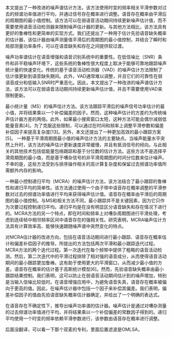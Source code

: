本文提出了一种改进的噪声谱估计方法，该方法使用时变的频率相关平滑参数对过去的频谱功率值进行平均，并通过信号存在概率进行调整。语音存在概率由平滑后的周期图的最小值控制。该方法可以在弱语音活动期间持续更新噪声估计值，而不需要使用语音活动检测器来限制噪声估计器的更新。与其他方法相比，该方法具有更好的鲁棒性和更简单的实现方式。我们还提出了一种用于估计先验语音缺失概率的估计器，该估计器由噪声测量值平滑后的周期图的最小值控制，并结合了瞬时和局部测量功率条件，可以在语音缺失和存在之间提供软过渡。

噪声功率谱估计在语音增强和语音识别系统中的重要性。在低信噪比（SNR）条件和非平稳噪声环境下，这些系统的鲁棒性很大程度上取决于能够可靠地跟踪噪声统计量的快速变化。传统的基于语音活动检测器（VAD）的噪声估计方法限制了估计值更新到语音缺失期间。此外，VAD通常难以调整，并且它们的可靠性在弱语音成分和低输入SNR时严重恶化。因此，本文提出了一种改进的噪声谱估计方法，该方法可以在弱语音活动期间持续更新噪声估计值，并且不需要使用VAD来限制更新。

最小统计量（MS）的噪声估计方法。该方法跟踪平滑后的噪声信号功率估计的最小值，并将结果乘以一个补偿偏差的因子。然而，这种噪声估计的方差约为传统噪声估计器方差的两倍。此外，如果最小搜索窗口太短，这种方法可能会偶尔减弱低能量音素[4]。为了克服这些限制，可以通过在时间和频率上调整平滑参数和偏差补偿因子来提高复杂度[13]。另外，本文还提出了一种更加高效的最小跟踪方案[5]。
一种基于平滑周期图最小值的噪声估计方法的主要缺点。当噪声能量水平突然上升时，该方法的噪声估计更新速度非常缓慢，并且有抵消信号的倾向。与此相关的其他技术包括低能量包络跟踪和基于分位数的估计方法。这些方法不是选择平滑周期图的最小值，而是基于嘈杂信号的非平滑周期图的时间分位数来估计噪声。不幸的是，这些方法受到与排序操作相关的高计算复杂度和保留过去频谱功率值所需额外内存的影响。

一种最小控制递归平均（MCRA）的噪声估计方法，该方法结合了最小跟踪的鲁棒性和递归平均的简单性。该方法通过使用一个由子带中语音存在概率调整的平滑参数对过去的频谱功率值进行平均来获得噪声估计值。语音存在概率由平滑后的周期图的最小值控制。与MS和相关方法不同，最小跟踪并不是关键因素，因为它只作为次要过程控制递归平均。递归平均是在没有明显区分语音缺失和存在情况下进行的。MCRA方法的另一个特点，即在时间和频率上对嘈杂周期图进行平滑处理，考虑到连续帧中相邻频率区间中语音存在的强相关性。研究表明，MCRA噪声估计方法具有计算效率高、能够快速跟随噪声谱中突然变化的特点。

对MCRA估计器的改进方向，包括在语音活动期间进行最小跟踪、语音存在概率估计和偏差补偿因子的推导。所提出的方法包括两次平滑和最小跟踪迭代过程。MCRA方法的两个迭代过程。第一次迭代在每个频带中提供了粗略的语音活动检测。然后，第二次迭代中的平滑过程排除了相对强的语音成分，从而使得语音活动期间的最小跟踪更加鲁棒。这有助于使用更大的平滑窗口，从而减少最小值的方差。语音存在概率的估计基于高斯统计模型[6]。然而，先验语音缺失概率由最小跟踪结果控制。我们表明，这可以防止在弱语音活动期间估计到的噪声增加，特别是当输入信噪比较低时。在语音增强应用中，为避免语音失真，语音存在概率被偏向于更高的值。因此，在噪声估计器中包括一个因子来补偿其偏差。我们表明，偏差补偿因子的值由先验语音缺失概率估计器确定，并给出了一个明确的表达式。


在语音存在不确定性下，推导出噪声功率谱的估计器。噪声估计是通过对嘈杂测量的过去频谱功率值进行平均，并将结果乘以一个补偿偏差的常数因子得到的。递归平均使用一个时变的频率依赖平滑参数进行，该参数由语音存在概率进行调整。

后面没翻译，可以看一下那个双麦的专利，里面后置滤波是OMLSA，